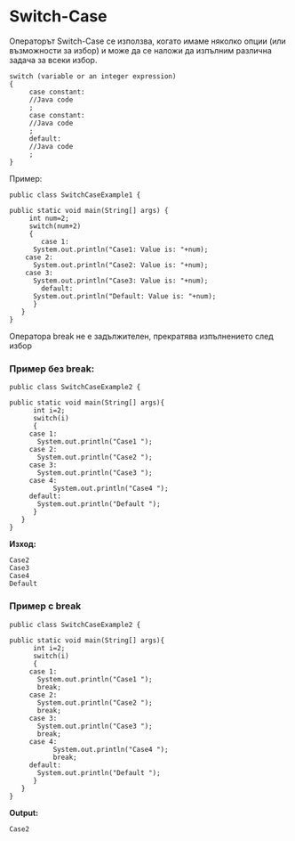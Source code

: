 # Switch-Case

Операторът Switch-Case се използва, когато имаме няколко опции (или възможности за избор) и може да се наложи да изпълним различна задача за всеки избор.

```
switch (variable or an integer expression)
{
     case constant:
     //Java code
     ;
     case constant:
     //Java code
     ;
     default:
     //Java code
     ;
}
```

Пример:

```
public class SwitchCaseExample1 {

public static void main(String[] args) {
     int num=2;
     switch(num+2)
     {
        case 1:
	  System.out.println("Case1: Value is: "+num);
	case 2:
	  System.out.println("Case2: Value is: "+num);
	case 3:
	  System.out.println("Case3: Value is: "+num);
        default:
	  System.out.println("Default: Value is: "+num);
      }
   }
}
```

Оператора break не е задължителен, прекратява изпълнението след избор

### Пример без break:

```
public class SwitchCaseExample2 {

public static void main(String[] args){
      int i=2;
      switch(i)
      {
	 case 1:
	   System.out.println("Case1 ");
	 case 2:
	   System.out.println("Case2 ");
	 case 3:
	   System.out.println("Case3 ");
	 case 4:
           System.out.println("Case4 ");
	 default:
	   System.out.println("Default ");
      }
   }
}
```

**Изход:**

```
Case2 
Case3 
Case4 
Default 
```

### Пример с break

```
public class SwitchCaseExample2 {

public static void main(String[] args){
      int i=2;
      switch(i)
      {
	 case 1:
	   System.out.println("Case1 ");
	   break;
	 case 2:
	   System.out.println("Case2 ");
	   break;
	 case 3:
	   System.out.println("Case3 ");
	   break;
	 case 4:
           System.out.println("Case4 ");
           break;
	 default:
	   System.out.println("Default ");
      }
   }
}
```

**Output:**

```
Case2
```
